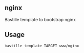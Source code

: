 ## nginx
Bastille template to bootstrap nginx

## Usage
```shell
bastille template TARGET www/nginx

```

